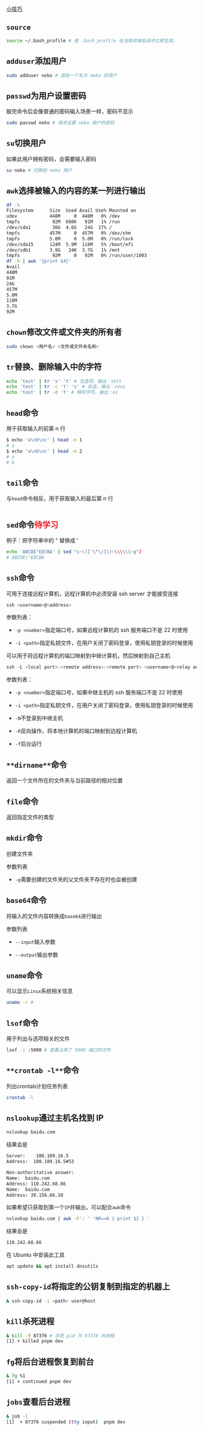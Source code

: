 
<p id="6qg2K7T5uyo4Mk8gL7GMpK">

[小技巧](./%E5%B0%8F%E6%8A%80%E5%B7%A7/index.md)

</p>

<p id="vw7kvfzeKepi8pAUGdbsnF">

## `source`

</p>

<p id="rpnoqntq3MD3SFX99Cmzyz">

```Bash
source ~/.bash_profile # 使 .bash_profile 在当前终端会话中立即生效。


```


</p>

<p id="8Rs6Kag1G9ZKMuz5ca1YcZ">

## `adduser`添加用户

</p>

<p id="uhg9Ee67QaPX23e89cm8T9">

```Bash
sudo adduser neko # 添加一个名为 neko 的用户

```


</p>

<p id="usdKLmgmtT7mtjzSZ3m6mb">

## `passwd`为用户设置密码

</p>

<p id="iC7WxMGzEU3hXZTqMbfdiN">

敲完命令后会像普通的密码输入场景一样，密码不显示

</p>

<p id="n8JiipE26u2FyLhd96iJ7u">

```Bash
sudo passwd neko # 请求设置 neko 用户的密码
```


</p>

<p id="9TpWvRXX6B497Ce3k9BcCL">

## `su`切换用户

</p>

<p id="k2uyZP7BFn8A9HUuj7GBpd">

如果此用户拥有密码，会需要输入密码

</p>

<p id="6ac4nhyiwjeQUKy7JYCvZo">

```Bash
su neko # 切换到 neko 用户
```


</p>

<p id="jgzdUJtMBJLoYSgZPPBy2d">

## `awk`选择被输入的内容的某一列进行输出

</p>

<p id="qkDvx3FgGhn9CrQthW2TL7">

```Bash
df -h
Filesystem      Size  Used Avail Use% Mounted on
udev            448M     0  448M   0% /dev
tmpfs            92M  608K   91M   1% /run
/dev/sda1        30G  4.6G   24G  17% /
tmpfs           457M     0  457M   0% /dev/shm
tmpfs           5.0M     0  5.0M   0% /run/lock
/dev/sda15      124M  5.9M  118M   5% /boot/efi
/dev/sdb1       3.9G   24K  3.7G   1% /mnt
tmpfs            92M     0   92M   0% /run/user/1003
df -h | awk '{print $4}'
Avail
448M
91M
24G
457M
5.0M
118M
3.7G
92M

```


</p>

<p id="vpqHLrJNYxtAv158M9f5dJ">

## `chown`修改文件或文件夹的所有者

</p>

<p id="sy9HChR4TEgedhSuVio52V">

```Bash
sudo chown <用户名> <文件或文件夹名称>
```


</p>

<p id="pffLkkmEZZhnythNzmYQ8Z">

## `tr`替换、删除输入中的字符

</p>

<p id="gHib8PcfnCYqz6XMZk9H9o">

```Bash
echo 'test' | tr 's' 't' # 无选项，输出：tett
echo 'test' | tr -c 't' 's' # 反选，输出：sess
echo 'test' | tr -d 't' # 移除字符，输出：es

```


</p>

<p id="qikYBceHo7UvupJZRyRfuS">

## `head`命令

</p>

<p id="5BUJupZQcD7GmBHActw3fi">

用于获取输入的前第 n 行

</p>

<p id="wCPMrqWzF1nqYc8PPPSmGA">

```Bash
$ echo 'a\nb\nc' | head -n 1
# a
$ echo 'a\nb\nc' | head -n 2
# a
# b
```


</p>

<p id="cQGg8yioENLaWiWt7nUdFy">

## `tail`命令

</p>

<p id="2J2efAijLLA3q9jNgAzv5a">

与`head`命令相反，用于获取输入的最后第 n 行

</p>

<p id="hd9gfmD6mWkLAoNN76FhVc">

```Bash

```


</p>

<p id="jMxKWf87rGapYd1nFtSGiT">

## `sed`命令<span style="color:#E91E2C;">待学习</span>

</p>

<p id="1EUi31eRKE4bQkKw4o5wtS">

例子：把字符串中的 " 替换成 '

</p>

<p id="nePBoLdQrSF3QscfrMeg8F">

```Bash
echo 'ABCDE"EDCBA' | sed "s~\(['\"\/]\)~\\\\\1~g")
# ABCDE\"EDCBA
```


</p>

<p id="jK8gmNzADSPLmrXdn3WDdX">

## `ssh`命令

</p>

<p id="mnZABRsN23wu3QpJrrCQYc">



</p>

<p id="na1vD2eAXM75ZeymFjgdBo">

可用于连接远程计算机，远程计算机中必须安装 ssh server 才能接受连接

</p>

<p id="9uQKJJgNQWYrHfHUPufvqx">

```JavaScript
ssh <username>@<address>
```


</p>

<p id="5RqiGsmJr2ExBUWw8eTVgt">

参数列表：

</p>

- `-p <number>`指定端口号，如果远程计算机的 ssh 服务端口不是 22 时使用

- `-i <path>`指定私钥文件，在用户关闭了密码登录，使用私钥登录的时候使用

<p id="8TV8s8KqVdc1wZpi7kHLxk">

可以用于将远程计算机的端口映射到中继计算机，然后映射到自己主机

</p>

<p id="e98C2d6RWNehtMgukn6TKX">



</p>

<p id="3mv1PtCcPJ3dy2A2dRKHA9">

```JavaScript
ssh -L <local port>:<remote address>:<remote port> <username>@<relay address>
```


</p>

<p id="9jF3GpAKzRTCjt5XtwKxp3">

参数列表：

</p>

- `-p <number>`指定端口号，如果中继主机的 ssh 服务端口不是 22 时使用

- `-i <path>`指定私钥文件，在用户关闭了密码登录，使用私钥登录的时候使用

- `-N`不登录到中继主机

- `-R`反向操作，将本地计算机的端口映射到远程计算机

- `-f`后台运行

<p id="gixRg5q1tyFKpgfDFe7Gz9">

## `**dirname**`命令

</p>

<p id="qyUs2vRQE3QeQcbFwCnXNr">

返回一个文件所在的文件夹与当前路径的相对位置

</p>

<p id="xmvxJktScNtTEcXA9H8uQ3">

## `file`命令

</p>

<p id="wQGWH4B5zqfpZ9FpzW9Fne">

返回指定文件的类型

</p>

<p id="5zo2txoh6VgmFeuvG9d1Ru">

## `mkdir`命令

</p>

<p id="72FbUdZtFWTiJRiuSywx4P">



</p>

<p id="9uXPjXXfwp4QQ7MoVe7cht">

创建文件夹

</p>

<p id="4byR8LHSaZrcr1q6igDQ26">

参数列表

</p>

- `-p`需要创建的文件夹的父文件夹不存在时也会被创建

<p id="5Rukmbt8vkbEzDL34DE6Ne">

## `base64`命令

</p>

<p id="abXEpNquV4ynTV3VbaGG8x">

将输入的文件内容转换成`base64`进行输出

</p>

<p id="ep5catZVjxoB6eFdfiJCMQ">

参数列表

</p>

- `--input`输入参数

- `--output`输出参数

<p id="mvDx5cfLusch5d8MCRpuBx">

## `uname`命令

</p>

<p id="s5Bmw6MzLSubq2mqMRjZ3P">

可以显示`Linux`系统相关信息

</p>

<p id="sft42EuvGRnbt5wEyAXEQm">

```Bash
uname -r # 
```


</p>

<p id="whW5KtdK2JHaqaWr8Fw1xP">

## `lsof`命令

</p>

<p id="nPjoXKAGEiW8dcGYNNRU2b">

用于列出与选项相关的文件

</p>

<p id="fvMLLUoG29Lrbf2teEvuFa">

```Bash
lsof -i :5000 # 查看占用了 5000 端口的文件
```


</p>

<p id="kWEiA2wtuPnErZ6raM6g8h">



</p>

<p id="qFCG8yeQC4pFdgekj4vxVd">

## `**crontab -l**`命令

</p>

<p id="qKvXZ3qmcmBEDMn1R2osZg">

列出crontab计划任务列表

</p>

<p id="m71N258Nn55Gx2udy8K1i9">

```Bash
crontab -l
```


</p>

<p id="m1WEppBVaSto1xbAyveKq">

## `nslookup`通过主机名找到 IP

</p>

<p id="uaWdxPoh6qnb1HAvonYt8u">

```Bash
nslookup baidu.com

```


</p>

<p id="6NT3ErHsGJujquASH5tS1b">

结果会是

</p>

<p id="pyQtXzVihypa9DWSTRZs1L">

```Bash
Server:    100.109.16.5
Address:  100.109.16.5#53

Non-authoritative answer:
Name:  baidu.com
Address: 110.242.68.66
Name:  baidu.com
Address: 39.156.66.10
```


</p>

<p id="atTkjqeKzMz5dz35ZfATqp">

如果希望只获取到第一个`IP`并输出，可以配合`awk`命令

</p>

<p id="q9gGcXhGQwpCuGhGqwxAE8">

```Bash
nslookup baidu.com | awk -F': ' 'NR==6 { print $2 } '
```


</p>

<p id="aSELhAujgGjEZH5toHY62A">

结果会是

</p>

<p id="hVgSXJzpGXoj2hpNBuBSax">

```Bash
110.242.68.66
```


</p>

<p id="m1kgs1z1dkjFVZdCFVikxt">

在 Ubuntu 中安装此工具

</p>

<p id="fgUSeHSskEp8WGotrTH2wX">

```Bash
apt update && apt install dnsutils
```


</p>

<p id="3sZLkiPt6K2F3gpGgAqH2f">

## `ssh-copy-id`将指定的公钥复制到指定的机器上

</p>

<p id="ekdyXoRDK6bMwPfYSpWxMf">

```Bash
& ssh-copy-id -i <path> user@host
```


</p>

<p id="6TkEAdy5eoECosU6m6Sr6X">

## `kill`杀死进程

</p>

<p id="mEYKL1Pa6VKXVVgYL7okgo">

```Bash
& kill -9 87376 # 杀死 pid 为 87376 的进程
[1] + killed pnpm dev
```


</p>

<p id="8SDGWpDEGGaVdTpSf84CCZ">

## `fg`将后台进程恢复到前台

</p>

<p id="jb2fR4BZcKNwFHFDMYafLw">

```Bash
& fg %1
[1] + continued pnpm dev
```


</p>

<p id="ndzoGTmut1KYpmY8f4LugK">

## `jobs`查看后台进程

</p>

<p id="kd3Ct5DWk1Xah8kXawAc4e">

```Bash
& job -l
[1]  + 87376 suspended (tty input)  pnpm dev
```


</p>

<p id="aDujmUL2zddTkjszVLRoKq">



</p>
